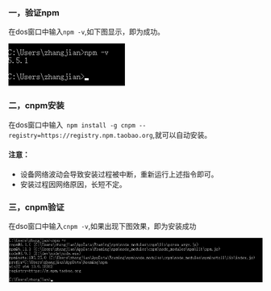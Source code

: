 ### 一，验证npm

在dos窗口中输入``npm -v``,如下图显示，即为成功。

![2.2](..\asstes\2.2.png)



### 二，cnpm安装

在dos窗口中输入`` npm install -g cnpm --registry=https://registry.npm.taobao.org``,就可以自动安装。

#### 注意：

* 设备网络波动会导致安装过程被中断，重新运行上述指令即可。
* 安装过程因网络原因，长短不定。



### 三，cnpm验证

在dso窗口中输入``cnpm -v``,如果出现下图效果，即为安装成功

![2.3](..\asstes\2.3.png)

